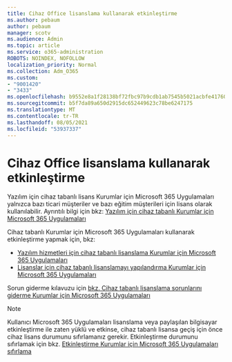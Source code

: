 ```yaml
---
title: Cihaz Office lisanslama kullanarak etkinleştirme
ms.author: pebaum
author: pebaum
manager: scotv
ms.audience: Admin
ms.topic: article
ms.service: o365-administration
ROBOTS: NOINDEX, NOFOLLOW
localization_priority: Normal
ms.collection: Adm_O365
ms.custom:
- "9001420"
- "3433"
ms.openlocfilehash: b9552e8a1f28138bf72fbc97b9cdb1ab7545b5021acbfe417602d49d351de4c2
ms.sourcegitcommit: b5f7da89a650d2915dc652449623c78be6247175
ms.translationtype: MT
ms.contentlocale: tr-TR
ms.lasthandoff: 08/05/2021
ms.locfileid: "53937337"
---
```

# <a name="activating-office-using-device-based-licensing"></a>Cihaz Office lisanslama kullanarak etkinleştirme

Yazılım için cihaz tabanlı lisans Kurumlar için Microsoft 365 Uygulamaları yalnızca bazı ticari müşteriler ve bazı eğitim müşterileri için lisans olarak kullanılabilir. Ayrıntılı bilgi için bkz: [Yazılım için cihaz tabanlı Kurumlar için Microsoft 365 Uygulamaları](https://docs.microsoft.com/deployoffice/device-based-licensing)

Cihaz tabanlı Kurumlar için Microsoft 365 Uygulamaları kullanarak etkinleştirme yapmak için, bkz:

- [Yazılım hizmetleri için cihaz tabanlı lisanslama Kurumlar için Microsoft 365 Uygulamaları](https://docs.microsoft.com/deployoffice/device-based-licensing#requirements-for-using-device-based-licensing-for-microsoft-365-apps-for-enterprise)
- [Lisanslar için cihaz tabanlı lisanslamayı yapılandırma Kurumlar için Microsoft 365 Uygulamaları](https://docs.microsoft.com/deployoffice/device-based-licensing#steps-to-configure-device-based-licensing-for-microsoft-365-apps-for-enterprise)

Sorun giderme kılavuzu için [bkz. Cihaz tabanlı lisanslama sorunlarını giderme Kurumlar için Microsoft 365 Uygulamaları](https://docs.microsoft.com/deployoffice/device-based-licensing#troubleshoot-device-based-licensing-for-microsoft-365-apps-for-enterprise)

> [!NOTE]
> Kullanıcı Microsoft 365 Uygulamaları lisanslama veya paylaşılan bilgisayar etkinleştirme ile zaten yüklü ve etkinse, cihaz tabanlı lisansa geçiş için önce cihaz lisans durumunu sıfırlamanız gerekir. Etkinleştirme durumunu sıfırlamak için bkz. [Etkinleştirme Kurumlar için Microsoft 365 Uygulamaları sıfırlama](https://docs.microsoft.com/office/troubleshoot/activation/reset-office-365-proplus-activation-state)
